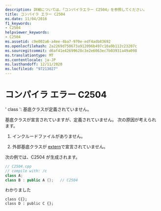 ```yaml
---
description: 詳細については、「コンパイラエラー C2504」を参照してください。
title: コンパイラ エラー C2504
ms.date: 11/04/2016
f1_keywords:
- C2504
helpviewer_keywords:
- C2504
ms.assetid: c9e002a6-a4ee-4ba7-970e-edf4adb83692
ms.openlocfilehash: 2a2269d750673a912096b497c10a9b112c23207c
ms.sourcegitcommit: d6af41e42699628c3e2e6063ec7b03931a49a098
ms.translationtype: MT
ms.contentlocale: ja-JP
ms.lasthandoff: 12/11/2020
ms.locfileid: "97213027"
---
```

# <a name="compiler-error-c2504"></a>コンパイラ エラー C2504

' class ': 基底クラスが定義されていません。

基底クラスが宣言されていますが、定義されていません。  次の原因が考えられます。

1. インクルードファイルがありません。

1. 外部基底クラスが [extern](../../cpp/extern-cpp.md)で宣言されていません。

次の例では、C2504 が生成されます。

```cpp
// C2504.cpp
// compile with: /c
class A;
class B : public A {};   // C2504
```

わかりました

```
class C{};
class D : public C {};
```
